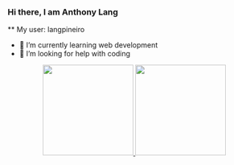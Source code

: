 ### Hi there, I am Anthony Lang


** My user: langpineiro


- 🌱 I’m currently learning web development
- 🤔 I’m looking for help with coding

<div align="center">
  <a href="https://github.com/langpineiro/langpineiro">
  <img height="180em" src="https://github-readme-stats.vercel.app/api?username=langpineiro&show_icons=true&theme=dark&include_all_commits=true&count_private=true"/>
  <img height="180em" src="https://github-readme-stats.vercel.app/api/top-langs/?username=langpineiro&layout=compact&la/>
 </div>

<img height="180em" src="https://img.shields.io/badge/Zoom-2D8CFF?style=for-the-badge&logo=zoom&logoColor=white"/>
